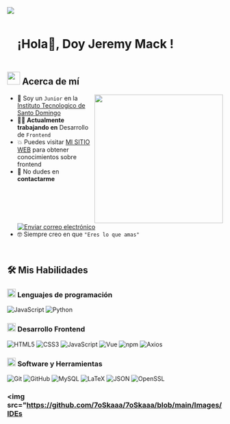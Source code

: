 <!--Divisor horizontal (gradiente)-->
<img src="https://user-images.githubusercontent.com/73097560/115834477-dbab4500-a447-11eb-908a-139a6edaec5c.gif">

<!--Título h1 sin borde inferior-->

<div id="user-content-toc">
  <ul align="left">
    <summary><h1 style="display: inline-block">¡Hola👋, Doy Jeremy Mack !</h1></summary>
  </ul>
</div>

<!--Acerca de mí-->

## <picture><img src="https://github.com/7oSkaaa/7oSkaaa/blob/main/Images/about_me.gif?raw=true" width=30px></picture> Acerca de mí

<picture> <img align="right" src="https://media.giphy.com/media/SWoSkN6DxTszqIKEqv/giphy.gif" width=300px></picture>

- :school: Soy un `Junior` en la [Instituto Tecnologico de Santo Domingo ](https://www.intec.edu.do/)
- :technologist: **Actualmente trabajando en** Desarrollo de `Frontend` 
- :boom: Puedes visitar [MI SITIO WEB](https://jeremy-mack1.github.io) para obtener conocimientos sobre frontend
- :email: No dudes en **contactarme** [![Enviar correo electrónico](https://img.shields.io/static/v1?label=correo&amp;message=ElioChiu&amp;color=EA4335&amp;style=flat-square)](mailto:mackjeremy11@gmail.com)
- :nerd_face: Siempre creo en que `"Eres lo que amas"`

<br>

## 🛠️ Mis Habilidades

### <picture> <img src="https://github.com/7oSkaaa/7oSkaaa/blob/main/Images/Programming_Languages.gif?raw=true" width=20px> </picture> Lenguajes de programación

![JavaScript](https://img.shields.io/badge/JavaScript-F7DF1E?style=flat-square&logo=JavaScript&logoColor=white)
![Python](https://img.shields.io/badge/Python-3776AB?style=flat-square&logo=Python&logoColor=white)


### <picture> <img src="https://github.com/7oSkaaa/7oSkaaa/blob/main/Images/Front_End.gif?raw=true" width=20px> </picture> Desarrollo Frontend

![HTML5](https://img.shields.io/badge/HTML-E34F26?style=flat-square&logo=HTML5&logoColor=white)
![CSS3](https://img.shields.io/badge/CSS-1572B6?style=flat-square&logo=CSS3&logoColor=white)
![JavaScript](https://img.shields.io/badge/JavaScript-F7DF1E?style=flat-square&logo=JavaScript&logoColor=white)
![Vue](https://img.shields.io/badge/Vue.js-4FC08D?style=flat-square&logo=Vue.js&logoColor=white)
![npm](https://img.shields.io/badge/npm-CB3837?style=flat-square&logo=npm&logoColor=white)
![Axios](https://img.shields.io/badge/Axios-5A29E4?style=flat-square&logo=Axios&logoColor=white)


### <picture> <img src="https://github.com/7oSkaaa/7oSkaaa/blob/main/Images/Software_Tools.gif?raw=true" width=20px> </picture> Software y Herramientas

![Git](https://img.shields.io/badge/Git-F05032?style=flat-square&logo=Git&logoColor=white)
![GitHub](https://img.shields.io/badge/GitHub-181717?style=flat-square&logo=GitHub&logoColor=white)
![MySQL](https://img.shields.io/badge/MySQL-4479A1?style=flat-square&logo=MySQL&logoColor=white)
![LaTeX](https://img.shields.io/badge/LaTeX-008080?style=flat-square&logo=LaTeX&logoColor=white)
![JSON](https://img.shields.io/badge/JSON-000000?style=flat-square&logo=JSON&logoColor=white)
![OpenSSL](https://img.shields.io/badge/OpenSSL-721412?style=flat-square&logo=OpenSSL&logoColor=white)

### <picture> <img src="https://github.com/7oSkaaa/7oSkaaa/blob/main/Images/IDEs
